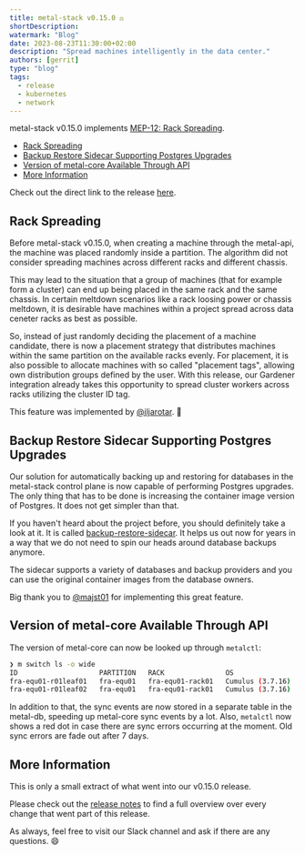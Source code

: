 ```yaml
---
title: metal-stack v0.15.0 ⚖
shortDescription:
watermark: "Blog"
date: 2023-08-23T11:30:00+02:00
description: "Spread machines intelligently in the data center."
authors: [gerrit]
type: "blog"
tags:
  - release
  - kubernetes
  - network
---
```


metal-stack v0.15.0 implements [MEP-12: Rack Spreading](https://docs.metal-stack.io/stable/development/proposals/MEP12/README/).

<!-- truncate -->

- [Rack Spreading](#rack-spreading)
- [Backup Restore Sidecar Supporting Postgres Upgrades](#backup-restore-sidecar-supporting-postgres-upgrades)
- [Version of metal-core Available Through API](#version-of-metal-core-available-through-api)
- [More Information](#more-information)

Check out the direct link to the release [here](https://github.com/metal-stack/releases/releases/tag/v0.15.0).

## Rack Spreading

Before metal-stack v0.15.0, when creating a machine through the metal-api, the machine was placed randomly inside a partition. The algorithm did not consider spreading machines across different racks and different chassis.

This may lead to the situation that a group of machines (that for example form a cluster) can end up being placed in the same rack and the same chassis. In certain meltdown scenarios like a rack loosing power or chassis meltdown, it is desirable have machines within a project spread across data ceneter racks as best as possible.

So, instead of just randomly deciding the placement of a machine candidate, there is now a placement strategy that distributes machines within the same partition on the available racks evenly. For placement, it is also possible to allocate machines with so called "placement tags", allowing own distribution groups defined by the user. With this release, our Gardener integration already takes this opportunity to spread cluster workers across racks utilizing the cluster ID tag.

This feature was implemented by [@iljarotar](https://github.com/iljarotar). 👏

## Backup Restore Sidecar Supporting Postgres Upgrades

Our solution for automatically backing up and restoring for databases in the metal-stack control plane is now capable of performing Postgres upgrades. The only thing that has to be done is increasing the container image version of Postgres. It does not get simpler than that.

If you haven't heard about the project before, you should definitely take a look at it. It is called [backup-restore-sidecar](https://github.com/metal-stack/backup-restore-sidecar). It helps us out now for years in a way that we do not need to spin our heads around database backups anymore.

The sidecar supports a variety of databases and backup providers and you can use the original container images from the database owners.

Big thank you to [@majst01](https://github.com/majst01) for implementing this great feature.

## Version of metal-core Available Through API

The version of metal-core can now be looked up through `metalctl`:

```bash
❯ m switch ls -o wide
ID                    PARTITION   RACK               OS                 METALCORE            IP             MODE          LAST SYNC   SYNC DURATION   LAST SYNC ERROR
fra-equ01-r01leaf01   fra-equ01   fra-equ01-rack01   Cumulus (3.7.16)   v0.9.1 (1d5e42ea)    10.1.253.130   operational   13s         249ms
fra-equ01-r01leaf02   fra-equ01   fra-equ01-rack01   Cumulus (3.7.16)   v0.9.1 (1d5e42ea)    10.1.253.134   operational   12s         315ms
```

In addition to that, the sync events are now stored in a separate table in the metal-db, speeding up metal-core sync events by a lot. Also, `metalctl` now shows a red dot in case there are sync errors occurring at the moment. Old sync errors are fade out after 7 days.

## More Information

This is only a small extract of what went into our v0.15.0 release.

Please check out the [release notes](https://github.com/metal-stack/releases/releases/tag/v0.15.0) to find a full overview over every change that went part of this release.

As always, feel free to visit our Slack channel and ask if there are any questions. 😄
